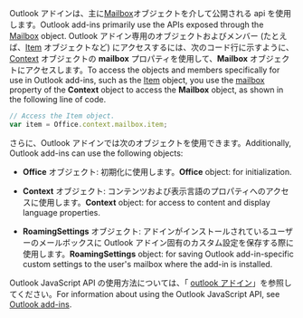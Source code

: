 <span data-ttu-id="eca76-101">Outlook アドインは、主に[Mailbox](/javascript/api/outlook/office.mailbox)オブジェクトを介して公開される api を使用します。</span><span class="sxs-lookup"><span data-stu-id="eca76-101">Outlook add-ins primarily use the APIs exposed through the [Mailbox](/javascript/api/outlook/office.mailbox) object.</span></span> <span data-ttu-id="eca76-102">Outlook アドイン専用のオブジェクトおよびメンバー (たとえば、[Item](../reference/objectmodel/preview-requirement-set/office.context.mailbox.item.md) オブジェクトなど) にアクセスするには、次のコード行に示すように、[Context](../reference/objectmodel/preview-requirement-set/office.context.mailbox.md) オブジェクトの **mailbox** プロパティを使用して、**Mailbox** オブジェクトにアクセスします。</span><span class="sxs-lookup"><span data-stu-id="eca76-102">To access the objects and members specifically for use in Outlook add-ins, such as the [Item](../reference/objectmodel/preview-requirement-set/office.context.mailbox.item.md) object, you use the [mailbox](../reference/objectmodel/preview-requirement-set/office.context.mailbox.md) property of the **Context** object to access the **Mailbox** object, as shown in the following line of code.</span></span>

```js
// Access the Item object.
var item = Office.context.mailbox.item;

```

<span data-ttu-id="eca76-103">さらに、Outlook アドインでは次のオブジェクトを使用できます。</span><span class="sxs-lookup"><span data-stu-id="eca76-103">Additionally, Outlook add-ins can use the following objects:</span></span>

-  <span data-ttu-id="eca76-104">**Office** オブジェクト: 初期化に使用します。</span><span class="sxs-lookup"><span data-stu-id="eca76-104">**Office** object: for initialization.</span></span>

-  <span data-ttu-id="eca76-105">**Context** オブジェクト: コンテンツおよび表示言語のプロパティへのアクセスに使用します。</span><span class="sxs-lookup"><span data-stu-id="eca76-105">**Context** object: for access to content and display language properties.</span></span>

-  <span data-ttu-id="eca76-106">**RoamingSettings** オブジェクト: アドインがインストールされているユーザーのメールボックスに Outlook アドイン固有のカスタム設定を保存する際に使用します。</span><span class="sxs-lookup"><span data-stu-id="eca76-106">**RoamingSettings** object: for saving Outlook add-in-specific custom settings to the user's mailbox where the add-in is installed.</span></span>

<span data-ttu-id="eca76-107">Outlook JavaScript API の使用方法については、「 [outlook アドイン](../outlook/outlook-add-ins-overview.md)」を参照してください。</span><span class="sxs-lookup"><span data-stu-id="eca76-107">For information about using the Outlook JavaScript API, see [Outlook add-ins](../outlook/outlook-add-ins-overview.md).</span></span>